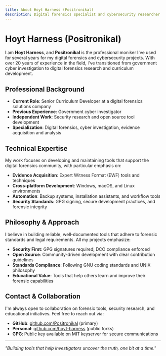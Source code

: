 ```yaml
---
title: About Hoyt Harness (Positronikal)
description: Digital forensics specialist and cybersecurity researcher
---
```


# Hoyt Harness (Positronikal)

I am **Hoyt Harness**, and **Positronikal** is the professional moniker I've used for several years for my digital forensics and cybersecurity projects. With over 20 years of experience in the field, I've transitioned from government cyber investigation to digital forensics research and curriculum development.

## Professional Background

- **Current Role**: Senior Curriculum Developer at a digital forensics solutions company
- **Previous Experience**: Government cyber investigator
- **Independent Work**: Security research and open source tool development
- **Specialization**: Digital forensics, cyber investigation, evidence acquisition and analysis

## Technical Expertise

My work focuses on developing and maintaining tools that support the digital forensics community, with particular emphasis on:

- **Evidence Acquisition**: Expert Witness Format (EWF) tools and techniques
- **Cross-platform Development**: Windows, macOS, and Linux environments
- **Automation**: Backup systems, installation assistants, and workflow tools
- **Security Standards**: GPG signing, secure development practices, and forensic integrity

## Philosophy & Approach

I believe in building reliable, well-documented tools that adhere to forensic standards and legal requirements. All my projects emphasize:

- **Security First**: GPG signatures required, DCO compliance enforced
- **Open Source**: Community-driven development with clear contribution guidelines
- **Standards Compliance**: Following GNU coding standards and UNIX philosophy
- **Educational Value**: Tools that help others learn and improve their forensic capabilities

## Contact & Collaboration

I'm always open to collaboration on forensic tools, security research, and educational initiatives. Feel free to reach out via:

- **GitHub**: [github.com/Positronikal](https://github.com/Positronikal) (primary)
- **Personal**: [github.com/hoyt-harness](https://github.com/hoyt-harness) (public forks)
- **GPG**: Public key available on MIT keyserver for secure communications

---

*"Building tools that help investigators uncover the truth, one bit at a time."*